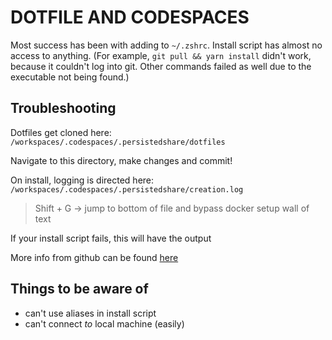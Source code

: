 # DOTFILE AND CODESPACES

Most success has been with adding to `~/.zshrc`. Install script has almost no access to anything.
(For example, `git pull && yarn install` didn't work, because it couldn't log into git. Other
commands failed as well due to the executable not being found.)

## Troubleshooting

Dotfiles get cloned here: `/workspaces/.codespaces/.persistedshare/dotfiles`

Navigate to this directory, make changes and commit!

On install, logging is directed here: `/workspaces/.codespaces/.persistedshare/creation.log`
> Shift + G -> jump to bottom of file and bypass docker setup wall of text

If your install script fails, this will have the output

More info from github can be found [here](https://docs.github.com/en/codespaces/troubleshooting/troubleshooting-personalization-for-codespaces)

## Things to be aware of

- can't use aliases in install script
- can't connect _to_ local machine (easily)
